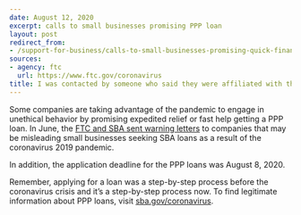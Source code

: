 ```yaml
---
date: August 12, 2020
excerpt: calls to small businesses promising PPP loan
layout: post
redirect_from:
- /support-for-business/calls-to-small-businesses-promising-quick-financial-relief/
sources:
- agency: ftc
  url: https://www.ftc.gov/coronavirus
title: I was contacted by someone who said they were affiliated with the SBA and can help me get a SBA Paycheck Protection Program (PPP) loan. Is this a scam?
---
```


Some companies are taking advantage of the pandemic to engage in unethical behavior by promising expedited relief or fast help getting a PPP loan. In June, the [FTC and SBA sent warning letters](https://www.ftc.gov/news-events/blogs/business-blog/2020/06/ftc-sba-warning-letters-caution-against-misleading-loan) to companies that may be misleading small businesses seeking SBA loans as a result of the coronavirus 2019 pandemic.

In addition, the application deadline for the PPP loans was August 8, 2020.

Remember, applying for a loan was a step-by-step process before the coronavirus crisis and it’s a step-by-step process now. To find legitimate information about PPP loans, visit [sba.gov/coronavirus](https://www.sba.gov/page/coronavirus-covid-19-small-business-guidance-loan-resources).